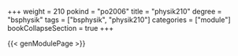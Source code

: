 +++
weight = 210
pokind = "po2006"
title = "physik210"
degree = "bsphysik"
tags = ["bsphysik", "physik210"]
categories = ["module"]
bookCollapseSection = true
+++

{{< genModulePage >}}
